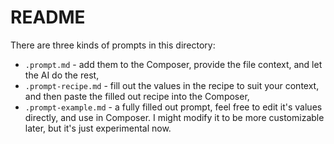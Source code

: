 # README

There are three kinds of prompts in this directory:

- `.prompt.md` - add them to the Composer, provide the file context, and let the AI do the rest,
- `.prompt-recipe.md` - fill out the values in the recipe to suit your context, and then paste the filled out recipe into the Composer,
- `.prompt-example.md` - a fully filled out prompt, feel free to edit it's values directly, and use in Composer. I might modify it to be more customizable later, but it's just experimental now. 
